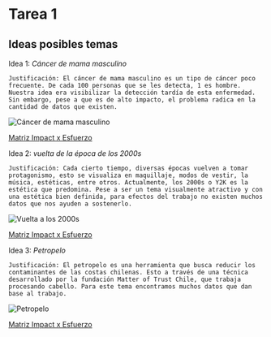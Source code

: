 # Tarea 1

## **Ideas posibles temas**

Idea 1: *Cáncer de mama masculino*

    Justificación: El cáncer de mama masculino es un tipo de cáncer poco frecuente. De cada 100 personas que se les detecta, 1 es hombre. Nuestra idea era visibilizar la detección tardía de esta enfermedad. Sin embargo, pese a que es de alto impacto, el problema radica en la cantidad de datos que existen.

![Cáncer de mama masculino](https://nci-media.cancer.gov/pdq/media/images/728793.jpg)

[Matriz Impact x Esfuerzo](https://miro.com/app/live-embed/uXjVKnIY6No=/?moveToViewport=-1418,-725,2912,1331&embedId=470032840527)

Idea 2: *vuelta de la época de los 2000s*

    Justificación: Cada cierto tiempo, diversas épocas vuelven a tomar protagonismo, esto se visualiza en maquillaje, modos de vestir, la música, estéticas, entre otros. Actualmente, los 2000s o Y2K es la estética que predomina. Pese a ser un tema visualmente atractivo y con una estética bien definida, para efectos del trabajo no existen muchos datos que nos ayuden a sostenerlo.

![Vuelta a los 2000s](https://ih1.redbubble.net/image.1878916886.9611/flat,750x,075,f-pad,750x1000,f8f8f8.jpg)

[Matriz Impact x Esfuerzo](https://miro.com/app/live-embed/uXjVKnIY6No=/?moveToViewport=-1418,-725,2912,1331&embedId=470032840527)

Idea 3: *Petropelo*

    Justificación: El petropelo es una herramienta que busca reducir los contaminantes de las costas chilenas. Esto a través de una técnica desarrollado por la fundación Matter of Trust Chile, que trabaja procesando cabello. Para este tema encontramos muchos datos que dan base al trabajo.

![Petropelo](https://www.basepublica.cl/wp-content/uploads/2023/12/banne-petropelo.jpeg)

[Matriz Impact x Esfuerzo](https://miro.com/app/live-embed/uXjVKnIY6No=/?moveToViewport=-1418,-725,2912,1331&embedId=470032840527)

